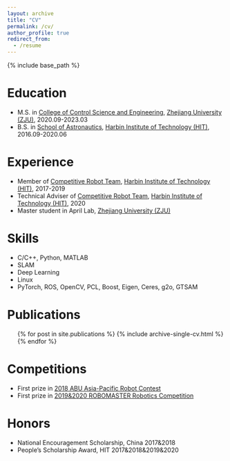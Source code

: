 ```yaml
---
layout: archive
title: "CV"
permalink: /cv/
author_profile: true
redirect_from:
  - /resume
---
```


{% include base_path %}

Education
======
* M.S. in [College of Control Science and Engineering](http://www.cse.zju.edu.cn/), [Zhejiang University (ZJU)](https://www.zju.edu.cn/), 2020.09-2023.03
* B.S. in [School of Astronautics](http://sa.hit.edu.cn/), [Harbin Institute of Technology (HIT)](http://www.hit.edu.cn/), 2016.09-2020.06

Experience
======
* Member of [Competitive Robot Team](https://hitcrt.com/), [Harbin Institute of Technology (HIT)](http://www.hit.edu.cn/), 2017-2019
* Technical Adviser of [Competitive Robot Team](https://hitcrt.com/), [Harbin Institute of Technology (HIT)](http://www.hit.edu.cn/), 2020
* Master student in April Lab, [Zhejiang University (ZJU)](https://www.zju.edu.cn/)

  
Skills
======
* C/C++, Python, MATLAB
* SLAM
* Deep Learning
* Linux
* PyTorch, ROS, OpenCV, PCL, Boost, Eigen, Ceres, g2o, GTSAM

Publications
======
  <ul>{% for post in site.publications %}
    {% include archive-single-cv.html %}
  {% endfor %}</ul>

Competitions
======
* First prize in [2018 ABU Asia-Pacific Robot Contest](https://www.aburobocon2022.com/)
* First prize in [2019&2020 ROBOMASTER Robotics Competition](https://www.robomaster.com/en-US)

Honors
======
* National Encouragement Scholarship, China 2017&2018
* People’s Scholarship Award, HIT 2017&2018&2019&2020
  
<!-- Talks
======
  <ul>{% for post in site.talks %}
    {% include archive-single-talk-cv.html %}
  {% endfor %}</ul> -->
  
<!-- Teaching
======
  <ul>{% for post in site.teaching %}
    {% include archive-single-cv.html %}
  {% endfor %}</ul> -->
  
<!-- Service and leadership
======
* Currently signed in to 43 different slack teams -->
